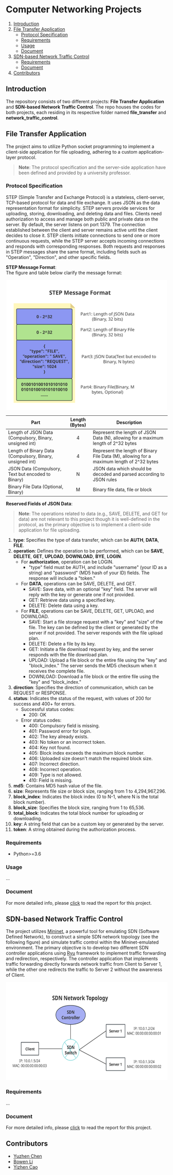 # Computer Networking Projects

1. [Introduction](#introduction)
2. [File Transfer Application](#file-transfer-application)
    - [Protocol Specification](#protocol-specification)
    - [Requirements](#requirements)
    - [Usage](#usage)
    - [Document](#document)
4. [SDN-based Network Traffic Control](#sdn-based-network-traffic-control)
    - [Requirements](#requirements)
    - [Document](#document)
5. [Contributors](#contributors)

## Introduction

The repository consists of two different projects: **File Transfer Application** and **SDN-based Network Traffic Control**. The repo houses the codes for both projects, each residing in its respective folder named **file_transfer** and **network_traffic_control**. 

## File Transfer Application

The project aims to utilize Python socket programming to implement a client-side application for file uploading, adhering to a custom application-layer protocol.    
> **Note**: The protocol specification and the server-side application have been defined and provided by a university professor.

### Protocol Specification

STEP (Simple Transfer and Exchange Protocol) is a stateless, client-server, TCP-based protocol for data and file exchange. It uses JSON as the data representation format for simplicity. STEP servers provide services for uploading, storing, downloading, and deleting data and files. Clients need authorization to access and manage both public and private data on the server. By default, the server listens on port 1379. The connection established between the client and server remains active until the client decides to close it. STEP clients initiate connections to send one or more continuous requests, while the STEP server accepts incoming connections and responds with corresponding responses. Both requests and responses in STEP messages share the same format, including fields such as "Operation", "Direction", and other specific fields.

**STEP Message Format**:  
The figure and table below clarify the message format:

<p align="center">
  <img src="./file_transfer/images/STEP_message_format.svg" alt="STEP Message Format" width="500" />
</p>

| Part                                                     | Length (Bytes) | Description                                                                                | 
|--------------------------------------------------------- |:--------------:|--------------------------------------------------------------------------------------------|
| Length of JSON Data (Compulsory, Binary, unsigned int)   | 4              | Represent the length of JSON Data (N), allowing for a maximum length of 2^32 bytes         | 
| Length of Binary Data (Compulsory, Binary, unsigned int) | 4              | Represent the length of Binary File Data (M), allowing for a maximum length of 2^32 bytes  |
| JSON Data (Compulsory, Text but encoded to Binary)       | N              | JSON data which should be decoded and parsed according to JSON rules                       |
| Binary File Data (Optional, Binary)                      | M              | Binary file data, file or block                                                            |


**Reserved Fields of JSON Data**:  

> **Note**: The operations related to data (e.g., SAVE, DELETE, and GET for data) are not relevant to this project though it is well-defined in the protocol, as the primary objective is to implement a client-side application for file uploading.

1. **type**: Specifies the type of data transfer, which can be **AUTH**, **DATA**, **FILE**.
2. **operation**: Defines the operation to be performed, which can be **SAVE**, **DELETE**, **GET**, **UPLOAD**, **DOWNLOAD**, **BYE**, **LOGIN**.
   - For **authorization**, operation can be LOGIN.
     - "type" field must be AUTH, and include "username" (your ID as a string) and "password" (MD5 hash of your ID) fields. The response will include a "token."
   - For **DATA**, operations can be SAVE, DELETE, and GET.
     - SAVE: Save data, with an optional "key" field. The server will reply with the key or generate one if not provided.
     - GET: Retrieve data using a specified key.
     - DELETE: Delete data using a key.
   - For **FILE**, operations can be SAVE, DELETE, GET, UPLOAD, and DOWNLOAD.
     - SAVE: Start a file storage request with a "key" and "size" of the file. The key can be defined by the client or generated by the server if not provided. The server responds with the file upload plan.
     - DELETE: Delete a file by its key.
     - GET: Initiate a file download request by key, and the server responds with the file download plan.
     - UPLOAD: Upload a file block or the entire file using the "key" and "block_index." The server sends the MD5 checksum when it receives the complete file.
     - DOWNLOAD: Download a file block or the entire file using the "key" and "block_index."
3. **direction**: Specifies the direction of communication, which can be REQUEST or RESPONSE.
4. **status**: Indicates the status of the request, with values of 200 for success and 400+ for errors.
   - Successful status codes:
     - 200: OK
   - Error status codes:
     - 400: Compulsory field is missing.
     - 401: Password error for login.
     - 402: The key already exists.
     - 403: No token or an incorrect token.
     - 404: Key not found.
     - 405: Block index exceeds the maximum block number.
     - 406: Uploaded size doesn't match the required block size.
     - 407: Incorrect direction.
     - 408: Incorrect operation.
     - 409: Type is not allowed.
     - 410: Field is missing.
5. **md5**: Contains MD5 hash value of the file.
6. **size**: Represents file size or block size, ranging from 1 to 4,294,967,296.
7. **block_index**: Indicates the block index (0 to N-1, where N is the total block number).
8. **block_size**: Specifies the block size, ranging from 1 to 65,536.
9. **total_block**: Indicates the total block number for uploading or downloading.
10. **key**: A string field that can be a custom key or generated by the server.
11. **token**: A string obtained during the authorization process.

### Requirements
- Python>=3.6

### Usage
...

### Document
For more detailed info, please [click](./file_transfer/Report/Report-PartI.pdf) to read the report for this project.

## SDN-based Network Traffic Control

The project utilizes [Mininet](https://github.com/mininet/mininet), a powerful tool for emulating SDN (Software Defined Network), to construct a simple SDN network topology (see the following figure) and simulate traffic control within the Mininet-emulated environment. The primary objective is to develop two different SDN controller applications using [Ryu](https://github.com/faucetsdn/ryu) framework to implement traffic forwarding and redirection, respectively. The controller application that implements traffic forwarding directly forwards network traffic from Client to Server 1, while the other one redirects the traffic to Server 2 without the awareness of Client.

<p align="center"><img src="./network_traffic_control/images/SDN_topo.svg" alt="SDN topo" height="305" width="635" /></p>

### Requirements
...

### Document
For more detailed info, please [click](./network_traffic_control/Report/Report_PartII.pdf) to read the report for this project.

## Contributors

- [Yuzhen Chen](https://github.com/kdpkst)
- [Bowen Li](https://github.com/refugee123456)
- [Yizhen Cao](https://github.com/tinshien-Young)
